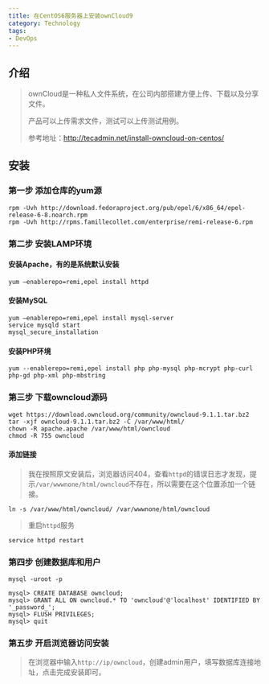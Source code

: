 ```yaml
---
title: 在CentOS6服务器上安装ownCloud9
category: Technology
tags:
- DevOps
---
```


## 介绍
> ownCloud是一种私人文件系统，在公司内部搭建方便上传、下载以及分享文件。
> 
> 产品可以上传需求文件，测试可以上传测试用例。
> 
> 参考地址：http://tecadmin.net/install-owncloud-on-centos/

<!-- more -->

## 安装

### 第一步 添加仓库的yum源

```shell
rpm -Uvh http://download.fedoraproject.org/pub/epel/6/x86_64/epel-release-6-8.noarch.rpm
rpm -Uvh http://rpms.famillecollet.com/enterprise/remi-release-6.rpm
```

### 第二步 安装LAMP环境

#### 安装Apache，有的是系统默认安装

```shell
yum —enablerepo=remi,epel install httpd
```

#### 安装MySQL
 
```shell
yum —enablerepo=remi,epel install mysql-server
service mysqld start
mysql_secure_installation
```

#### 安装PHP环境

```shell
yum --enablerepo=remi,epel install php php-mysql php-mcrypt php-curl php-gd php-xml php-mbstring
```

### 第三步 下载owncloud源码

```shell
wget https://download.owncloud.org/community/owncloud-9.1.1.tar.bz2
tar -xjf owncloud-9.1.1.tar.bz2 -C /var/www/html/
chown -R apache.apache /var/www/html/owncloud
chmod -R 755 owncloud
```

#### 添加链接

> 我在按照原文安装后，浏览器访问404，查看`httpd`的错误日志才发现，提示`/var/wwwnone/html/owncloud`不存在，所以需要在这个位置添加一个链接。

```shell
ln -s /var/www/html/owncloud/ /var/wwwnone/html/owncloud
```

> 重启`httpd`服务

```shell
service httpd restart
```

### 第四步 创建数据库和用户

```shell
mysql -uroot -p
```
```mysql
mysql> CREATE DATABASE owncloud;
mysql> GRANT ALL ON owncloud.* TO 'owncloud'@'localhost' IDENTIFIED BY '_password_';
mysql> FLUSH PRIVILEGES;
mysql> quit
```

### 第五步 开启浏览器访问安装

> 在浏览器中输入`http://ip/owncloud`，创建admin用户，填写数据库连接地址，点击完成安装即可。
